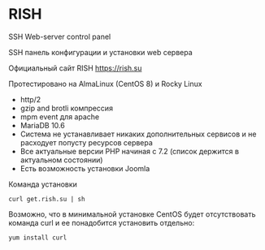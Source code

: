 # RISH

SSH Web-server control panel

SSH панель конфигурации и установки web сервера 

Официальный сайт RISH https://rish.su

Протестировано на AlmaLinux (CentOS 8) и Rocky Linux

* http/2
* gzip and brotli компрессия
* mpm event для apache
* MariaDB 10.6
* Система не устанавливает никаких дополнительных сервисов и не расходует попусту ресурсов сервера
* Все актуальные версии PHP начиная с 7.2 (список держится в актуальном состоянии)
* Есть возможность установки Joomla

Команда установки

    curl get.rish.su | sh

Возможно, что в минимальной установке CentOS будет отсутствовать команда curl и ее понадобится установить отдельно:

    yum install curl

